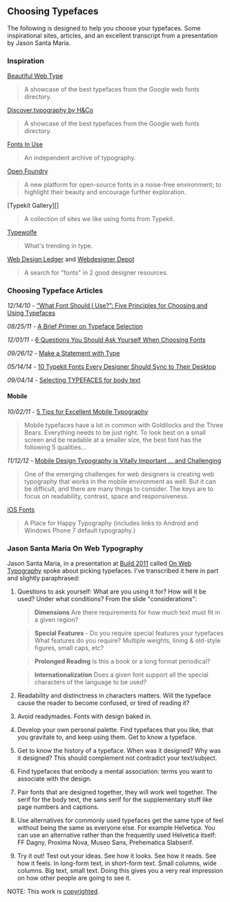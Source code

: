 ## Choosing Typefaces

The following is designed to help you choose your typefaces. Some inspirational sites, articles, and an excellent transcript from a presentation by Jason Santa Maria.

### Inspiration

[Beautiful Web Type][]

> A showcase of the best typefaces from the Google web fonts directory.

[Discover.typography by H&Co][H&Co]

> A showcase of the best typefaces from the Google web fonts directory.

[Fonts In Use][]

> An independent archive of typography.

[Open Foundry][]

> A new platform for open-source fonts in a noise-free environment; to highlight their beauty and encourage further exploration.

[Typekit Gallery][]

> A collection of sites we like using fonts from Typekit.

[Typewolfe][]

> What's trending in type.

[Web Design Ledger][] and [Webdesigner Depot][]

> A search for "fonts" in 2 good designer resources.

[Beautiful Web Type]: http://hellohappy.org/beautiful-web-type/
[H&Co]: http://discover.typography.com/
[Fonts In Use]: http://fontsinuse.com/
[Open Foundry]: http://open-foundry.com/hot30
[Typekkit Gallery]: https://typekit.com/gallery
[Typewolfe]: https://www.typewolf.com/
[Web Design Ledger]: http://webdesignledger.com/?s=fonts
[Webdesigner Depot]: http://www.webdesignerdepot.com/?s=fonts

### Choosing Typeface Articles

*12/14/10* - [“What Font Should I Use?”: Five Principles for Choosing and Using Typefaces][Five Principles]

*08/25/11* - [A Brief Primer on Typeface Selection][Brief Primer]

*12/01/11* - [6 Questions You Should Ask Yourself When Choosing Fonts][6 Questions]

*09/26/12* - [Make a Statement with Type][Type Statement]

*05/14/14* - [10 Typekit Fonts Every Designer Should Sync to Their Desktop][10 Typekit Fonts]

*09/04/14* - [Selecting TYPEFACES for body text][Selecting Typefaces]

[Five Principles]: http://www.smashingmagazine.com/2010/12/14/what-font-should-i-use-five-principles-for-choosing-and-using-typefaces/
[Brief Primer]: http://blog.8thlight.com/billy-whited/2011/08/25/a-brief-primer-on-typeface-selection.html
[6 Questions]: http://tympanus.net/codrops/2011/12/01/6-questions-you-should-ask-yourself-when-choosing-fonts/
[Type Statement]: http://tympanus.net/codrops/2012/09/26/make-a-statement-with-type/
[10 Typekit Fonts]: http://justinseeley.com/showcases/10-typekit-fonts-every-designer-sync-desktop/
[Selecting Typefaces]: http://practice.typekit.com/lesson/selecting-typefaces-for-body-text/

#### Mobile

*10/02/11* - [5 Tips for Excellent Mobile Typography][5 Tips]

> Mobile typefaces have a lot in common with Goldilocks and the Three Bears. Everything needs to be just right. To look best on a small screen and be readable at a smaller size, the best font has the following 5 qualities...

*11/12/12* - [Mobile Design Typography is Vitally Important ... and Challenging][Mobile typography]

> One of the emerging challenges for web designers is creating web typography that works in the mobile environment as well. But it can be difficult, and there are many things to consider. The keys are to focus on readability, contrast, space and responsiveness.

[iOS Fonts][]

> A Place for Happy Typography (includes links to Android and Windows Phone 7 default typography.)

[5 Tips]:            http://wixmobile.com/5-tips-for-excellent-mobile-typography
[Mobile Typography]: http://tympanus.net/codrops/2012/11/12/mobile-design-typography-is-vitally-important-and-challenging/
[iOS Fonts]:         http://iosfonts.com/

### Jason Santa Maria On Web Typography

Jason Santa Maria, in a presentation at [Build 2011][] called [On Web Typography][] spoke about picking typefaces. I've transcribed it here in part and slightly paraphrased:

1.  Questions to ask yourself: What are you using it for? How will it be used? Under what conditions? From the slide "considerations":

    > **Dimensions**
    > Are there requirements for how much text must fit in a given region?

    > **Special Features** - Do you require special features your typefaces
    > What features do you require? Multiple weights, lining &amp; old-style figures, small caps, etc?

    > **Prolonged Reading**
    > Is this a book or a long format periodical?

    > **Internationalization**
    > Does a given font support all the special characters of the language to be used?

2.  Readability and distinctness in characters matters. Will the typeface cause the reader to become confused, or tired of reading it?

3.  Avoid readymades. Fonts with design baked in.

4.  Develop your own personal palette. Find typefaces that you like, that you gravitate to, and keep using them. Get to know a typeface.

5.  Get to know the history of a typeface. When was it designed? Why was it designed? This should complement not contradict your text/subject.

6.  Find typefaces that embody a mental association: terms you want to associate with the design.

7.  Pair fonts that are designed together, they will work well together. The serif for the body text, the sans serif for the supplementary stuff like page numbers and captions.

8.  Use alternatives for commonly used typefaces get the same type of feel without being the same as everyone else. For example Helvetica. You can use an alternative rather than the frequently used Helvetica itself: FF Dagny, Proxima Nova, Museo Sans, Prehematica Slabserif.

9.  Try it out! Test out your ideas. See how it looks. See how it reads. See how it feels. In long-form text, in short-form text. Small columns, wide columns. Big text, small text. Doing this gives you a very real impression on how other people are going to see it.

NOTE: This work is [copyrighted][].

[Build 2011]:           http://2011.buildconf.com/
[On Web Typography]:    http://vimeo.com/34178417
[copyrighted]:          http://creativecommons.org/licenses/by-nc/3.0
